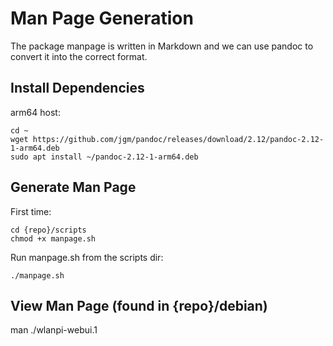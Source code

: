 # Man Page Generation

The package manpage is written in Markdown and we can use pandoc to convert it into the correct format.

## Install Dependencies

arm64 host: 

```
cd ~
wget https://github.com/jgm/pandoc/releases/download/2.12/pandoc-2.12-1-arm64.deb
sudo apt install ~/pandoc-2.12-1-arm64.deb
```

## Generate Man Page

First time:

```
cd {repo}/scripts
chmod +x manpage.sh
```

Run manpage.sh from the scripts dir:

```
./manpage.sh
```

## View Man Page (found in {repo}/debian)

man ./wlanpi-webui.1
